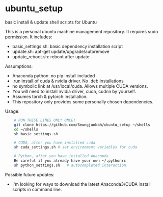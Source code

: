 # ubuntu_setup
basic install &amp; update shell scripts for Ubuntu

This is a personal ubuntu machine management repository.
It requires sudo permission.
It includes:
* basic_settings.sh: basic dependency installation script
* update.sh: apt-get update/upgrade/autoremove
* update_reboot.sh: reboot after update 

Assumptions:
* Anaconda python: no pip install included
* .run install of cuda & nvidia driver. No .deb installations
* no symbolic link at /usr/local/cuda. Allows multiple CUDA versions.
* You will need to install nvidia driver, cuda, cudnn by yourself.
* Assumes torch & pytorch installation.
* This repository only provides some personally chosen dependencies.

Usage:
```bash
	# RUN THESE LINES ONLY ONCE!
	git clone https://github.com/SeungjunNah/ubuntu_setup ~/shells
	cd ~/shells
	sh basic_settings.sh
```

```bash
	# CUDA, after you have installed cuda
	sh cuda_settings.sh	# set environment variables for cuda
```

```bash
	# Python, after you have installed Anaconda
	Be careful if you already have your own ~/.pythonrc
	sh python_settings.sh	# autocompleted interaction.
```


Possible future updates:
* I'm looking for ways to download the latest Anaconda3/CUDA install scripts in command line.


